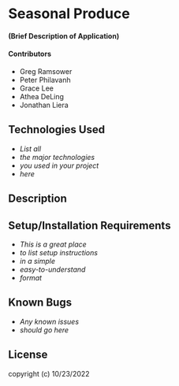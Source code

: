 # Seasonal Produce

#### (Brief Description of Application)

#### Contributors
  * Greg Ramsower
  * Peter Philavanh
  * Grace Lee
  * Athea DeLing
  * Jonathan Liera

## Technologies Used

* _List all_
* _the major technologies_
* _you used in your project_
* _here_

## Description

## Setup/Installation Requirements

* _This is a great place_
* _to list setup instructions_
* _in a simple_
* _easy-to-understand_
* _format_

## Known Bugs

* _Any known issues_
* _should go here_

## License
copyright (c) 10/23/2022